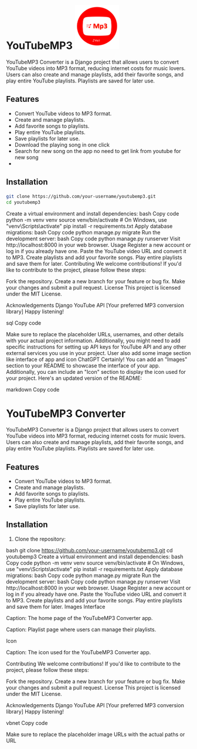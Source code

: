 # YouTubeMP3  <img width="120px" height="120px" src="https://github.com/Tenali786/playmp3/blob/main/static/files/icon1.png">


YouTubeMP3 Converter is a Django project that allows users to convert YouTube videos into MP3 format, reducing internet costs for music lovers. Users can also create and manage playlists, add their favorite songs, and play entire YouTube playlists. Playlists are saved for later use.

## Features

- Convert YouTube videos to MP3 format.
- Create and manage playlists.
- Add favorite songs to playlists.
- Play entire YouTube playlists.
- Save playlists for later use.
- Download the playing song in one click
- Search for new song on the app no need to get link from youtube for new song
- 
## Installation



```bash
git clone https://github.com/your-username/youtubemp3.git
cd youtubemp3
```

Create a virtual environment and install dependencies:
bash
Copy code
python -m venv venv
source venv/bin/activate  # On Windows, use "venv\Scripts\activate"
pip install -r requirements.txt
Apply database migrations:
bash
Copy code
python manage.py migrate
Run the development server:
bash
Copy code
python manage.py runserver
Visit http://localhost:8000 in your web browser.
Usage
Register a new account or log in if you already have one.
Paste the YouTube video URL and convert it to MP3.
Create playlists and add your favorite songs.
Play entire playlists and save them for later.
Contributing
We welcome contributions! If you'd like to contribute to the project, please follow these steps:

Fork the repository.
Create a new branch for your feature or bug fix.
Make your changes and submit a pull request.
License
This project is licensed under the MIT License.

Acknowledgements
Django
YouTube API
[Your preferred MP3 conversion library]
Happy listening!

sql
Copy code

Make sure to replace the placeholder URLs, usernames, and other details with your actual project information. Additionally, you might need to add specific instructions for setting up API keys for YouTube API and any other external services you use in your project.
User
also add some image section like interface of app and icon
ChatGPT
Certainly! You can add an "Images" section to your README to showcase the interface of your app. Additionally, you can include an "Icon" section to display the icon used for your project. Here's an updated version of the README:

markdown
Copy code
# YouTubeMP3 Converter

YouTubeMP3 Converter is a Django project that allows users to convert YouTube videos into MP3 format, reducing internet costs for music lovers. Users can also create and manage playlists, add their favorite songs, and play entire YouTube playlists. Playlists are saved for later use.

## Features

- Convert YouTube videos to MP3 format.
- Create and manage playlists.
- Add favorite songs to playlists.
- Play entire YouTube playlists.
- Save playlists for later use.

## Installation

1. Clone the repository:

bash
git clone https://github.com/your-username/youtubemp3.git
cd youtubemp3
Create a virtual environment and install dependencies:
bash
Copy code
python -m venv venv
source venv/bin/activate  # On Windows, use "venv\Scripts\activate"
pip install -r requirements.txt
Apply database migrations:
bash
Copy code
python manage.py migrate
Run the development server:
bash
Copy code
python manage.py runserver
Visit http://localhost:8000 in your web browser.
Usage
Register a new account or log in if you already have one.
Paste the YouTube video URL and convert it to MP3.
Create playlists and add your favorite songs.
Play entire playlists and save them for later.
Images
Interface

Caption: The home page of the YouTubeMP3 Converter app.


Caption: Playlist page where users can manage their playlists.

Icon

Caption: The icon used for the YouTubeMP3 Converter app.

Contributing
We welcome contributions! If you'd like to contribute to the project, please follow these steps:

Fork the repository.
Create a new branch for your feature or bug fix.
Make your changes and submit a pull request.
License
This project is licensed under the MIT License.

Acknowledgements
Django
YouTube API
[Your preferred MP3 conversion library]
Happy listening!

vbnet
Copy code

Make sure to replace the placeholder image URLs with the actual paths or URL

